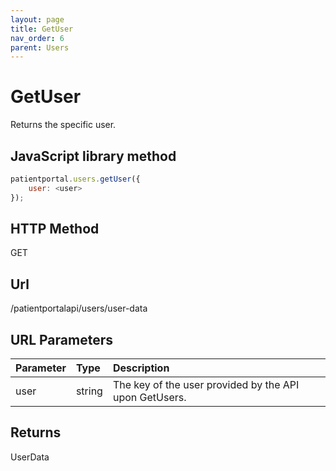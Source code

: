 ```yaml
---
layout: page
title: GetUser
nav_order: 6
parent: Users
---
```


# GetUser

Returns the specific user.

## JavaScript library method

```javascript
patientportal.users.getUser({
    user: <user>
});
```

## HTTP Method

GET

## ****Url****

/patientportalapi/users/user-data

## URL Parameters

| Parameter | Type   | Description                                                 |
|:----------|:-------|:------------------------------------------------------------|
| user | string | The key of the user provided by the API upon GetUsers. |

## Returns

UserData
